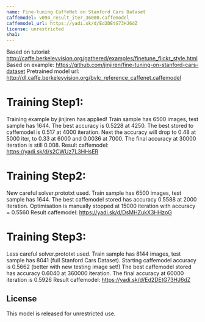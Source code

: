 ```yaml
---
name: Fine-tuning CaffeNet on Stanford Cars Dataset
caffemodel: v094_result_iter_36000.caffemodel
caffemodel_url: https://yadi.sk/d/Ed2DEtG73HJ6dZ
license: unrestricted
sha1:
---
```


Based on tutorial: http://caffe.berkeleyvision.org/gathered/examples/finetune_flickr_style.html
Based on example: https://github.com/jinjiren/fine-tuning-on-stanford-cars-dataset
Pretrained model url: http://dl.caffe.berkeleyvision.org/bvlc_reference_caffenet.caffemodel

Training Step1:
==============
Training example by jinjiren has applied! Train sample has 6500 images, test sample has 1644.
The best accuracy is 0.5228 at 4250.
The best stored to caffemodel is 0.517 at 4000 iteration.
Next the accuracy will drop to 0.48 at 5000 iter, to 0.33 at 6000 and 0.0036 at 7000.
The final accuracy at 30000 iteration is still 0.008.
Result caffemodel: https://yadi.sk/d/s2CWUz7L3HHsER

Training Step2:
==============
New careful solver.prototxt used. Train sample has 6500 images, test sample has 1644.
The best caffemodel stored has accuracy 0.5588 at 2000 iteration.
Optimisation is manually stopped at 15000 iteration with accuracy = 0.5560
Result caffemodel: https://yadi.sk/d/DsMHZukX3HHzoG

Training Step3:
==============
Less careful solver.prototxt used. Train sample has 8144 images, test sample has 8041 (full Stanford Cars Dataset).
Starting caffemodel accuracy is 0.5662 (better with new testing image set!)
The best caffemodel stored has accuracy 0.6040 at 360000 iteration.
The final accuracy at 60000 iteration is 0.5926
Result caffemodel: https://yadi.sk/d/Ed2DEtG73HJ6dZ


## License

This model is released for unrestricted use.